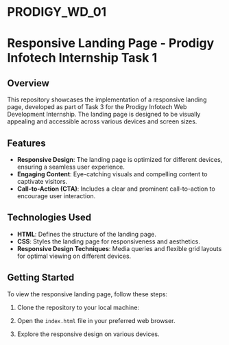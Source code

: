 # PRODIGY_WD_01
# Responsive Landing Page - Prodigy Infotech Internship Task 1

## Overview

This repository showcases the implementation of a responsive landing page, developed as part of Task 3 for the Prodigy Infotech Web Development Internship. The landing page is designed to be visually appealing and accessible across various devices and screen sizes.

## Features

- **Responsive Design**: The landing page is optimized for different devices, ensuring a seamless user experience.
- **Engaging Content**: Eye-catching visuals and compelling content to captivate visitors.
- **Call-to-Action (CTA)**: Includes a clear and prominent call-to-action to encourage user interaction.

## Technologies Used

- **HTML**: Defines the structure of the landing page.
- **CSS**: Styles the landing page for responsiveness and aesthetics.
- **Responsive Design Techniques**: Media queries and flexible grid layouts for optimal viewing on different devices.

## Getting Started

To view the responsive landing page, follow these steps:

1. Clone the repository to your local machine:

2. Open the `index.html` file in your preferred web browser.

3. Explore the responsive design on various devices.
